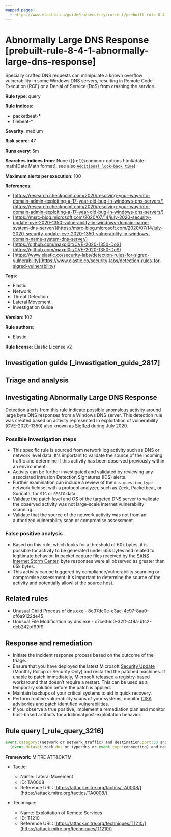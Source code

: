 ```yaml
---
mapped_pages:
  - https://www.elastic.co/guide/en/security/current/prebuilt-rule-8-4-1-abnormally-large-dns-response.html
---
```


# Abnormally Large DNS Response [prebuilt-rule-8-4-1-abnormally-large-dns-response]

Specially crafted DNS requests can manipulate a known overflow vulnerability in some Windows DNS servers, resulting in Remote Code Execution (RCE) or a Denial of Service (DoS) from crashing the service.

**Rule type**: query

**Rule indices**:

* packetbeat-*
* filebeat-*

**Severity**: medium

**Risk score**: 47

**Runs every**: 5m

**Searches indices from**: None ({{ref}}/common-options.html#date-math[Date Math format], see also [`Additional look-back time`](docs-content://solutions/security/detect-and-alert/create-detection-rule.md#rule-schedule))

**Maximum alerts per execution**: 100

**References**:

* [https://research.checkpoint.com/2020/resolving-your-way-into-domain-admin-exploiting-a-17-year-old-bug-in-windows-dns-servers/](https://research.checkpoint.com/2020/resolving-your-way-into-domain-admin-exploiting-a-17-year-old-bug-in-windows-dns-servers/)
* [https://msrc-blog.microsoft.com/2020/07/14/july-2020-security-update-cve-2020-1350-vulnerability-in-windows-domain-name-system-dns-server/](https://msrc-blog.microsoft.com/2020/07/14/july-2020-security-update-cve-2020-1350-vulnerability-in-windows-domain-name-system-dns-server/)
* [https://github.com/maxpl0it/CVE-2020-1350-DoS](https://github.com/maxpl0it/CVE-2020-1350-DoS)
* [https://www.elastic.co/security-labs/detection-rules-for-sigred-vulnerability](https://www.elastic.co/security-labs/detection-rules-for-sigred-vulnerability)

**Tags**:

* Elastic
* Network
* Threat Detection
* Lateral Movement
* Investigation Guide

**Version**: 102

**Rule authors**:

* Elastic

**Rule license**: Elastic License v2

## Investigation guide [_investigation_guide_2817]

## Triage and analysis

## Investigating Abnormally Large DNS Response

Detection alerts from this rule indicate possible anomalous activity around large byte DNS responses from a Windows DNS
server. This detection rule was created based on activity represented in exploitation of vulnerability (CVE-2020-1350)
also known as [SigRed](https://www.elastic.co/blog/detection-rules-for-sigred-vulnerability) during July 2020.

### Possible investigation steps

- This specific rule is sourced from network log activity such as DNS or network level data. It's important to validate
the source of the incoming traffic and determine if this activity has been observed previously within an environment.
- Activity can be further investigated and validated by reviewing any associated Intrusion Detection Signatures (IDS) alerts.
- Further examination can include a review of the `dns.question_type` network fieldset with a protocol analyzer, such as
Zeek, Packetbeat, or Suricata, for `SIG` or `RRSIG` data.
- Validate the patch level and OS of the targeted DNS server to validate the observed activity was not large-scale
internet vulnerability scanning.
- Validate that the source of the network activity was not from an authorized vulnerability scan or compromise assessment.

### False positive analysis

- Based on this rule, which looks for a threshold of 60k bytes, it is possible for activity to be generated under 65k bytes
and related to legitimate behavior.  In packet capture files received by the [SANS Internet Storm Center](https://isc.sans.edu/forums/diary/PATCH+NOW+SIGRed+CVE20201350+Microsoft+DNS+Server+Vulnerability/26356/), byte responses
were all observed as greater than 65k bytes.
- This activity can be triggered by compliance/vulnerability scanning or compromise assessment; it's important to
determine the source of the activity and potentially allowlist the source host.

## Related rules

- Unusual Child Process of dns.exe - 8c37dc0e-e3ac-4c97-8aa0-cf6a9122de45
- Unusual File Modification by dns.exe - c7ce36c0-32ff-4f9a-bfc2-dcb242bf99f9

## Response and remediation

- Initiate the incident response process based on the outcome of the triage.
- Ensure that you have deployed the latest Microsoft [Security Update](https://portal.msrc.microsoft.com/en-US/security-guidance/advisory/CVE-2020-1350)
(Monthly Rollup or Security Only) and restarted the patched machines. If unable to patch immediately, Microsoft [released](https://support.microsoft.com/en-us/help/4569509/windows-dns-server-remote-code-execution-vulnerability)
a registry-based workaround that doesn’t require a restart. This can be used as a temporary solution before the patch is applied.
- Maintain backups of your critical systems to aid in quick recovery.
- Perform routine vulnerability scans of your systems, monitor [CISA advisories](https://us-cert.cisa.gov/ncas/current-activity) and patch identified vulnerabilities.
- If you observe a true positive, implement a remediation plan and monitor host-based artifacts for additional post-exploitation behavior.

## Rule query [_rule_query_3216]

```js
event.category:(network or network_traffic) and destination.port:53 and
  (event.dataset:zeek.dns or type:dns or event.type:connection) and network.bytes > 60000
```

**Framework**: MITRE ATT&CKTM

* Tactic:

    * Name: Lateral Movement
    * ID: TA0008
    * Reference URL: [https://attack.mitre.org/tactics/TA0008/](https://attack.mitre.org/tactics/TA0008/)

* Technique:

    * Name: Exploitation of Remote Services
    * ID: T1210
    * Reference URL: [https://attack.mitre.org/techniques/T1210/](https://attack.mitre.org/techniques/T1210/)



